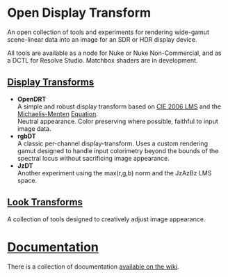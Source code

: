 # Open Display Transform

An open collection of tools and experiments for rendering wide-gamut scene-linear data into an image for an SDR or HDR display device.

All tools are available as a node for Nuke or Nuke Non-Commercial, and as a DCTL for Resolve Studio. Matchbox shaders are in development.

## [Display Transforms](display-transforms)
- **OpenDRT**  
  A simple and robust display transform based on [CIE 2006 LMS](https://doi.org/10.2352/issn.2169-2629.2019.27.38) and the [Michaelis-Menten](http://retina.anatomy.upenn.edu/~rob/lance/michaelis.html) [Equation](https://community.acescentral.com/t/output-transform-tone-scale/3498/14).  
  Neutral appearance. Color preserving where possible, faithful to input image data.
- **rgbDT**  
  A classic per-channel display-transform. Uses a custom rendering gamut designed to handle input colorimetry beyond the bounds of the spectral locus without sacrificing image appearance.
- **JzDT**  
  Another experiment using the max(r,g,b) norm and the JzAzBz LMS space.

## [Look Transforms](look)
A collection of tools designed to creatively adjust image appearance.


# [Documentation](https://github.com/jedypod/open-display-transform/wiki)
There is a collection of documentation [available on the wiki](https://github.com/jedypod/open-display-transform/wiki).